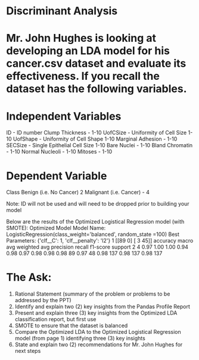 # Discriminant Analysis

# Mr. John Hughes is looking at developing an LDA model for his cancer.csv dataset and evaluate its effectiveness. If you recall the dataset has the following variables.

# Independent Variables
ID - ID number
Clump Thickness - 1-10
UofCSize - Uniformity of Cell Size 1-10 UofShape - Uniformity of Cell Shape 1-10 Marginal Adhesion - 1-10
SECSize - Single Epithelial Cell Size 1-10 Bare Nuclei - 1-10
Bland Chromatin - 1-10
Normal Nucleoli - 1-10
Mitoses - 1-10


# Dependent Variable
Class
Benign (i.e. No Cancer) 2
Malignant (i.e. Cancer) - 4

Note: ID will not be used and will need to be dropped prior to building your model

Below are the results of the Optimized Logistical Regression model (with SMOTE):
      Optimized Model
      Model Name: LogisticRegression(class_weight='balanced', random_state
      =100)
      Best Parameters: {'clf__C': 1, 'clf__penalty': 'l2'}
1
    [[89  0]
 [ 3 45]]
    accuracy
   macro avg
weighted avg
precision    recall  f1-score   support
2 4
0.97      1.00
1.00      0.94
0.98      0.97
0.98      0.98
0.98        89
0.97        48
0.98       137
0.98       137
0.98       137

# The Ask:
1. Rational Statement (summary of the problem or problems to be addressed by the PPT) 
2. Identify and explain two (2) key insights from the Pandas Profile Report 
3. Present and explain three (3) key insights from the Optimized LDA classification report, but first use
4. SMOTE to ensure that the dataset is balanced
5. Compare the Optimized LDA to the Optimized Logistical Regression model (from page 1) identifying
three (3) key insights
6. State and explain two (2) recommendations for Mr. John Hughes for next steps
